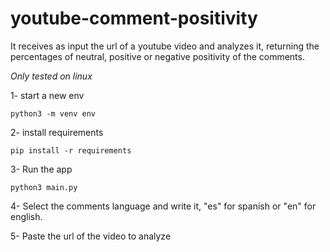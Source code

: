 # youtube-comment-positivity
It receives as input the url of a youtube video and analyzes it, returning the percentages of neutral, positive or negative positivity of the comments.

*Only tested on linux*

1- start a new env
```
python3 -m venv env
```

2- install requirements
```
pip install -r requirements
```

3- Run the app
```
python3 main.py
```

4- Select the comments language and write it, "es" for spanish or "en" for english.

5- Paste the url of the video to analyze
